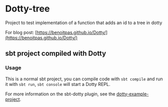 #  Dotty-tree

Project to test implementation of a function that adds an id to a tree in dotty

For blog post:
[https://benoitpas.github.io/Dotty/](https://benoitpas.github.io/Dotty/)

## sbt project compiled with Dotty

### Usage

This is a normal sbt project, you can compile code with `sbt compile` and run it
with `sbt run`, `sbt console` will start a Dotty REPL.

For more information on the sbt-dotty plugin, see the
[dotty-example-project](https://github.com/lampepfl/dotty-example-project/blob/master/README.md).
